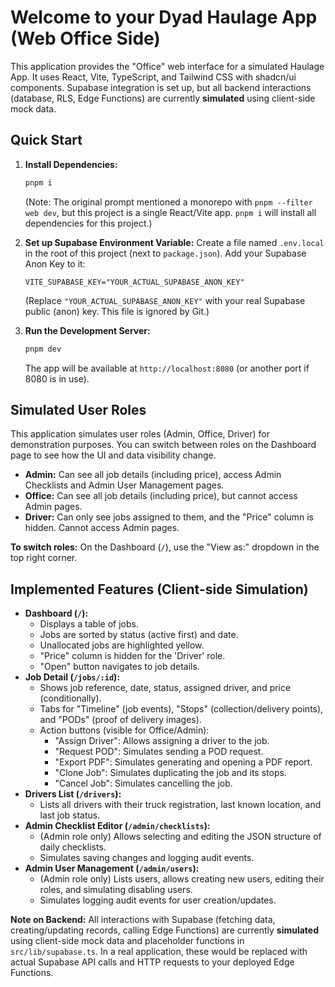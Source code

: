 # Welcome to your Dyad Haulage App (Web Office Side)

This application provides the "Office" web interface for a simulated Haulage App.
It uses React, Vite, TypeScript, and Tailwind CSS with shadcn/ui components.
Supabase integration is set up, but all backend interactions (database, RLS, Edge Functions) are currently **simulated** using client-side mock data.

## Quick Start

1.  **Install Dependencies:**
    ```bash
    pnpm i
    ```
    (Note: The original prompt mentioned a monorepo with `pnpm --filter web dev`, but this project is a single React/Vite app. `pnpm i` will install all dependencies for this project.)

2.  **Set up Supabase Environment Variable:**
    Create a file named `.env.local` in the root of this project (next to `package.json`).
    Add your Supabase Anon Key to it:
    ```
    VITE_SUPABASE_KEY="YOUR_ACTUAL_SUPABASE_ANON_KEY"
    ```
    (Replace `"YOUR_ACTUAL_SUPABASE_ANON_KEY"` with your real Supabase public (anon) key. This file is ignored by Git.)

3.  **Run the Development Server:**
    ```bash
    pnpm dev
    ```
    The app will be available at `http://localhost:8080` (or another port if 8080 is in use).

## Simulated User Roles

This application simulates user roles (Admin, Office, Driver) for demonstration purposes. You can switch between roles on the Dashboard page to see how the UI and data visibility change.

*   **Admin:** Can see all job details (including price), access Admin Checklists and Admin User Management pages.
*   **Office:** Can see all job details (including price), but cannot access Admin pages.
*   **Driver:** Can only see jobs assigned to them, and the "Price" column is hidden. Cannot access Admin pages.

**To switch roles:** On the Dashboard (`/`), use the "View as:" dropdown in the top right corner.

## Implemented Features (Client-side Simulation)

*   **Dashboard (`/`):**
    *   Displays a table of jobs.
    *   Jobs are sorted by status (active first) and date.
    *   Unallocated jobs are highlighted yellow.
    *   "Price" column is hidden for the 'Driver' role.
    *   "Open" button navigates to job details.
*   **Job Detail (`/jobs/:id`):**
    *   Shows job reference, date, status, assigned driver, and price (conditionally).
    *   Tabs for "Timeline" (job events), "Stops" (collection/delivery points), and "PODs" (proof of delivery images).
    *   Action buttons (visible for Office/Admin):
        *   "Assign Driver": Allows assigning a driver to the job.
        *   "Request POD": Simulates sending a POD request.
        *   "Export PDF": Simulates generating and opening a PDF report.
        *   "Clone Job": Simulates duplicating the job and its stops.
        *   "Cancel Job": Simulates cancelling the job.
*   **Drivers List (`/drivers`):**
    *   Lists all drivers with their truck registration, last known location, and last job status.
*   **Admin Checklist Editor (`/admin/checklists`):**
    *   (Admin role only) Allows selecting and editing the JSON structure of daily checklists.
    *   Simulates saving changes and logging audit events.
*   **Admin User Management (`/admin/users`):**
    *   (Admin role only) Lists users, allows creating new users, editing their roles, and simulating disabling users.
    *   Simulates logging audit events for user creation/updates.

**Note on Backend:** All interactions with Supabase (fetching data, creating/updating records, calling Edge Functions) are currently **simulated** using client-side mock data and placeholder functions in `src/lib/supabase.ts`. In a real application, these would be replaced with actual Supabase API calls and HTTP requests to your deployed Edge Functions.